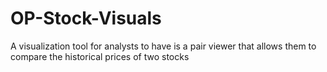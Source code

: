 # OP-Stock-Visuals
A visualization tool for analysts to have is a pair viewer that allows them to compare the historical prices of two stocks